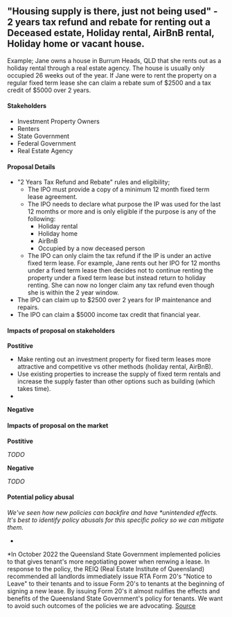 ## "Housing supply is there, just not being used" - 2 years tax refund and rebate for renting out a Deceased estate, Holiday rental, AirBnB rental, Holiday home or vacant house.


Example; Jane owns a house in Burrum Heads, QLD that she rents out as a holiday rental through a real estate agency. The house is usually only occupied 26 weeks out of the year. If Jane were to rent the property on a regular fixed term lease she can claim a rebate sum of $2500 and a tax credit of $5000 over 2 years.


#### Stakeholders

- Investment Property Owners
- Renters
- State Government
- Federal Government
- Real Estate Agency


#### Proposal Details

- "2 Years Tax Refund and Rebate" rules and eligibility;
	- The IPO must provide a copy of a minimum 12 month fixed term lease agreement.
	- The IPO needs to declare what purpose the IP was used for the last 12 momths or more and is only eligible if the purpose is any of the following:
		- Holiday rental
		- Holiday home
		- AirBnB
		- Occupied by a now deceased person
	- The IPO can only claim the tax refund if the IP is under an active fixed term lease. For example, Jane rents out her IPO for 12 months under a fixed term lease then decides not to continue renting the property under a fixed term lease but instead return to holiday renting. She can now no longer claim any tax refund even though she is within the 2 year window.
- The IPO can claim up to $2500 over 2 years for IP maintenance and repairs. 
- The IPO can claim a $5000 income tax credit that financial year.


#### Impacts of proposal on stakeholders

**Postitive**

- Make renting out an investment property for fixed term leases more attractive and competitive vs other methods (holiday rental, AirBnB).
- Use existing properties to increase the supply of fixed term rentals and increase the supply faster than other options such as building (which takes time).
- 

**Negative**




#### Impacts of proposal on the market

**Postitive**

*TODO*

**Negative**

*TODO*


#### Potential policy abusal

*We've seen how new policies can backfire and have \*unintended effects. It's best to identify policy abusals for this specific policy so we can mitigate them.*

- 

\*In October 2022 the Queensland State Government implemented policies to that gives tenant's more negotiating power when renwing a lease. In response to the policy, the REIQ (Real Estate Institute of Queensland) recommended all landlords immediately issue RTA Form 20's "Notice to Leave" to their tenants and to issue Form 20's to tenants at the beginning of signing a new lease. By issuing Form 20's it almost nulifies the effects and benefits of the Queensland State Government's policy for tenants. We want to avoid such outcomes of the policies we are advocating. [Source](https://www.reiq.com/articles/notices-to-leave-and-instructions-from-lessor-clients/)
